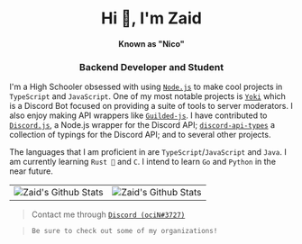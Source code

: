 <h1 align="center">Hi 👋, I'm Zaid</h1> 
<h4 align="center">Known as "Nico"</h5>
<h3 align="center">Backend Developer and Student</h3>

I'm a High Schooler obsessed with using [`Node.js`] to make cool projects in `TypeScript` and `JavaScript`. One of my most notable projects is [`Yoki`] which is a Discord Bot focused on providing a suite of tools to server moderators. I also enjoy making API wrappers like [`Guilded-js`]. I have contributed to [`Discord.js`], a Node.js wrapper for the Discord API; [`discord-api-types`] a collection of typings for the Discord API; and to several other projects. 

The languages that I am proficient in are `TypeScript`/`JavaScript` and `Java`. I am currently learning `Rust 🦀` and `C`. I intend to learn `Go` and `Python` in the near future.

<table align="center">
	<tr>
			<td><img align="center" alt="Zaid's Github Stats" src="https://github-readme-stats.vercel.app/api?username=zaida04&count_private=true&show_icons=true&hide_border=true&theme=blue-green&include_all_commits=true" /></td>
			<td><img align="center" alt="Zaid's Github Stats" src="https://github-readme-stats.vercel.app/api/top-langs/?username=zaida04&theme=blue-green&hide=html,css" /></td>
		</tr>
</table>  

> Contact me through [`Discord (ociN#3727)`] 
   	   
> `Be sure to check out some of my organizations!`

[`Yoki`]: https://github.com/zaida04/yoki
[`Guilded-js`]: https://github.com/zaida04/guildedjs
[`Node.js`]: https://nodejs.org/
[`Discord.js`]: https://github.com/discordjs/discord.js
[`discord-api-types`]: https://github.com/zaida04/discord-api-types

[`Discord (ociN#3727)`]: https://discord.com/users/500765481788112916

